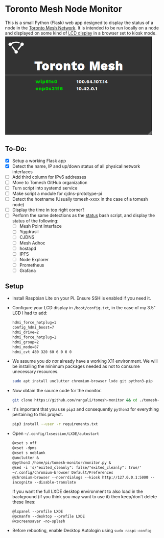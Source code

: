 # Toronto Mesh Node Monitor

This is a small Python (Flask) web app designed to display the status of a node in the [Toronto Mesh Network](https://github.com/tomeshnet). It is intended to be run locally on a node and displayed on some kind of [LCD display](https://www.adafruit.com/product/1601) in a browser set to kiosk mode.
![screenshot](screenshot.png)

## To-Do:
- [x] Setup a working Flask app
- [x] Detect the name, IP and up/down status of all physical network interfaces
- [ ] Add third column for IPv6 addresses
- [ ] Move to Tomesh GitHub organization
- [ ] Turn script into systemd service
- [ ] Make script a module for cjdns-prototype-pi
- [ ] Detect the hostname (Usually tomesh-xxxx in the case of a tomesh node)
- [ ] Display the time in top right corner?
- [ ] Perform the same detections as the [status](https://github.com/tomeshnet/prototype-cjdns-pi/blob/master/scripts/status) bash script, and display the status of the following:
  - [ ] Mesh Point Interface
  - [ ] Yggdrasil
  - [ ] CJDNS
  - [ ] Mesh Adhoc
  - [ ] hostapd
  - [ ] IPFS
  - [ ] Node Explorer
  - [ ] Prometheus
  - [ ] Grafana

## Setup
- Install Raspbian Lite on your Pi. Ensure SSH is enabled if you need it.

- Configure your LCD display in `/boot/config.txt`, in the case of my 3.5" LCD I had to add:
  ```
  hdmi_force_hotplug=1
  config_hdmi_boost=7
  hdmi_drive=2
  hdmi_force_hotplug=1
  hdmi_group=2
  hdmi_mode=87
  hdmi_cvt 480 320 60 6 0 0 0
  ```
- We assume you _do not_ already have a working X11 environment. We will be installing the minimum packages needed as not to consume unecessary resources.

  ```bash
  sudo apt install unclutter chromium-browser lxde git python3-pip
  ```
- Now obtain the source code for the monitor.

  ```bash
  git clone https://github.com/ranguli/tomesh-monitor && cd ./tomesh-monitor
  ```

- It's important that you use `pip3` and consequently `python3` for everything pertaining to this project.
  ```bash
  pip3 install --user -r requirements.txt
  ```

- Open `~/.config/lxsession/LXDE/autostart`
  ```
  @xset s off
  @xset -dpms
  @xset s noblank
  @unclutter & 
  @python3 /home/pi/tomesh-monitor/monitor.py &
  @sed -i 's/"exited_cleanly": false/"exited_cleanly": true/' ~/.config/chromium-browser Default/Preferences
  @chromium-browser --noerrdialogs --kiosk http://127.0.0.1:5000 --incognito --disable-translate
  ```
  
  If you want the full LXDE desktop environment to also load in the background (if you think you may want to use it) then keep/don't delete these lines:
  ```
  @lxpanel --profile LXDE
  @pcmanfm --desktop --profile LXDE
  @xscreensaver -no-splash
   ```

- Before rebooting, enable Desktop Autologin using ```sudo raspi-config```




